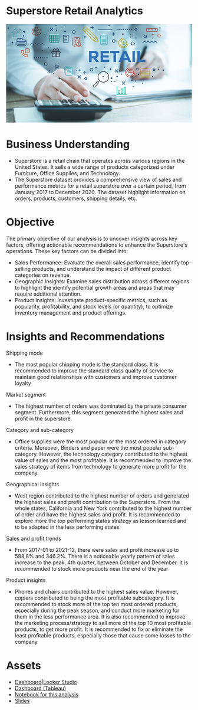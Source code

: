 # Superstore Retail Analytics

![retail](https://github.com/harishmuh/superstore-retail-analytics/blob/main/retail1.PNG?raw=true)

# Business Understanding
* Superstore is a retail chain that operates across various regions in the United States. It sells a wide range of products categorized under Furniture, Office Supplies, and Technology.
* The Superstore dataset provides a comprehensive view of sales and performance metrics for a retail superstore over a certain period, from January 2017 to December 2020. The dataset highlight information on orders, products, customers, shipping details, etc.

# Objective

The primary objective of our analysis is to uncover insights across key factors, offering actionable recommendations to enhance the Superstore's operations. These key factors can be divided into:
* Sales Performance: Evaluate the overall sales performance, identify top-selling products, and understand the impact of different product categories on revenue.
* Geographic Insights: Examine sales distribution across different regions to highlight the identify potential growth areas and areas that may require additional attention.
* Product Insights: Investigate product-specific metrics, such as popularity, profitability, and stock levels (or quantity), to optimize inventory management and product offerings.

  
# Insights and Recommendations

Shipping mode
* The most popular shipping mode is the standard class. It is recommended to improve the standard class quality of service to maintain good relationships with customers and improve customer loyalty

Market segment
* The highest number of orders was dominated by the private consumer segment. Furthermore, this segment generated the highest sales and profit in the superstore.

Category and sub-category
* Office supplies were the most popular or the most ordered in category criteria. Moreover, Binders and paper were the most popular sub-category. However, the technology category contributed to the highest value of sales and the most profitable. It is recommended to improve the sales strategy of items from technology to generate more profit for the company.

Geographical insights
* West region contributed to the highest number of orders and generated the highest sales and profit contribution to the Superstore. From the whole states, California and New York contributed to the highest number of order and have the highest sales and profit. It is recommended to explore more the top performing states strategy as lesson learned and to be adapted in the less performing states

Sales and profit trends
* From 2017-01 to 2021-12, there were sales and profit increase up to 588,8% and 346.2%. There is a noticeable yearly pattern of sales increase to the peak, 4th quarter, between October and December. It is recommended to stock more products near the end of the year

Product insights
* Phones and chairs contributed to the highest sales value. However, copiers contributed to being the most profitable subcategory. It is recommended to stock more of the top ten most ordered products, especially during the peak season, and conduct more marketing for them in the less performance area. It is also recommended to improve the marketing process/strategy to sell more of the top 10 most profitable products, to get more profit. It is recommended to fix or eliminate the least profitable products, especially those that cause some losses to the company

# Assets
* [Dashboard](https://github.com/harishmuh/superstore-retail-analytics/blob/main/Dashboard_Superstore_Harish_Muhammad.pdf)|[Looker Studio](https://lookerstudio.google.com/s/lypphXB5H54)
* [Dashboard (Tableau)](https://public.tableau.com/views/DashboardSuperstore_17113433910810/Summary?:language=en-GB&:sid=&:display_count=n&:origin=viz_share_link)
* [Notebook for this analysis](https://github.com/harishmuh/superstore-retail-analytics/blob/main/Superstore_retail_analytics.ipynb)
* [Slides](https://github.com/harishmuh/superstore-retail-analytics/blob/main/Superstore_Retail_Analytics.pdf) 
  
